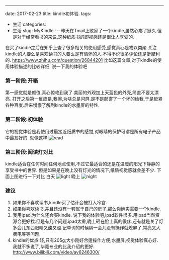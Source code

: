 ---
date: 2017-02-23
title: kindle初体验.
tags: 
  - 生活
categories: 
  - 生活
slug: MyKindle
---昨天在Tmail上败家了一个kindle,虽然心疼了挺久.但是对于经常看书的来说,这种纸质书的即视感还是很让人享受的.
<!-- more -->
在买了kindle之后在知乎上查了很多相关的使用感受,感觉真心是物以类聚.关注kindle的人要么是喜欢读书的人要么是有情怀的人.不得不说很多评论还是挺犀利的.
https://www.zhihu.com/question/26844201
比如这篇文章,对于kindle的使用体验描述的比较详细.
说一下我的体验吧
### 第一阶段:开箱
第一感觉就是颜值,真心惊艳到我了.美丽的外观加上天蓝色的外壳,简直不要太漂亮.
打开之后第一反应是,我擦,为啥总是闪屏.是不是邮寄了一个坏的给我,于是赶紧各种百度.后来慢慢了解到kindle的水墨屏的特性.
### 第二阶段:初体验
它的视觉体验是我使用过最接近纸质书的感觉,对眼睛的保护可谓是所有电子产品中最友好的.
就像这样
![read](https://image.xiaomo.info/kindle/5.jpg)
### 第三阶段:阅读灯对比
kindle适合在任何时间任何地点使用,不过它最适合的还是在温暖的阳光下静静的享受书中的世界.
但是如果是在晚上没有灯光的情况下,纸质视觉感就会差不少.
下面上图进行一下对比
白天
![light](https://image.xiaomo.info/kindle/2.jpg)
晚上
![night](https://image.xiaomo.info/kindle/1.jpg)
### 建议
1. 如果你不喜欢读书,kindle买了估计会被打入冷宫.
2. 如果你喜欢读书,并且还没有一套属于自己的房子,那么你确实需要一个kindle.
3. 我用ipad,为什么还会买kindle.
 说下我的体验吧,ipad软件很多.用ipad当然资源会更好找.但是有几个问题.ipad太重,晚上砸在脸上真的很疼.还有就是关了灯多会儿东西眼睛又酸又涩.记单词的时候隔一会儿没有操作就熄屏了,常亮又大费电等等问题.
 4. kindle的优点:轻,只有205g;大小刚好合适操作方便;水墨屏,视觉体验真心好.
我就不多说了,毕竟专业的比我介绍的更好.
http://www.bilibili.com/video/av6246300/

